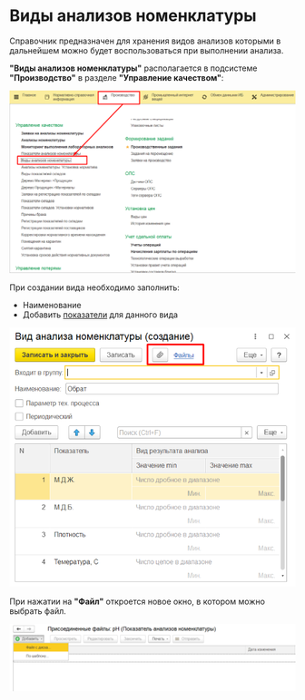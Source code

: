 # Виды анализов номенклатуры

Справочник предназначен для хранения видов анализов которыми в дальнейшем можно будет воспользоваться при выполнении анализа.

**"Виды анализов номенклатуры"** располагается в подсистеме **"Производство"** в разделе **"Управление качеством"**:

[![1][1]][1]

При создании вида необходимо заполнить: 

- Наименование
- Добавить [показатели](IndicatorsOfAnalyzes.md) для данного вида

[![2][2]][2]

При нажатии на **"Файл"** откроется новое окно, в котором можно выбрать файл.

[![3][3]][3]

[1]: TypesOfAnalyzes.assets/1.png
[2]: TypesOfAnalyzes.assets/2.png
[3]: TypesOfAnalyzes.assets/3.png

